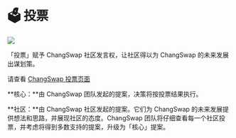 # 🗳 投票



![](https://gblobscdn.gitbook.com/assets%2F-MHREX7DHcljbY5IkjgJ%2F-MbAJ7hjqYMgdRh4iL8N%2F-MbAJEQBo-wvFjR3ufEo%2Fdocs%20masthead%20%281%29.png?alt=media&token=649c51f4-a67f-4782-a562-c372b4149918)

「投票」赋予 ChangSwap 社区发言权，让社区得以为 ChangSwap 的未来发展出谋划策。

请查看 [ChangSwap 投票页面](https://changswap.finance/voting)

**核心：**由 ChangSwap 团队发起的提案，决策将按投票结果执行。

**社区：**由 ChangSwap 社区发起的提案。它们为 ChangSwap 的未来发展提供想法和思路，并展现社区的态度。ChangSwap 团队将仔细查看每一个社区投票，并考虑将得到多数支持的提案，升级为「核心」提案。

